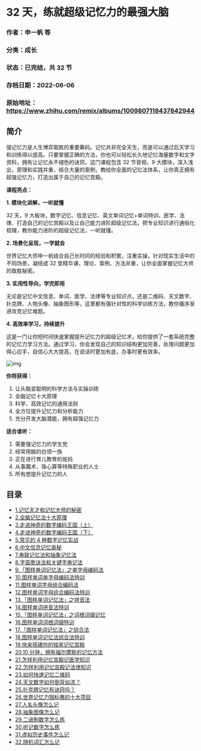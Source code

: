 # 32 天，练就超级记忆力的最强大脑

### 作者：申一帆 等

### 分类：成长

### 状态：已完结，共 32 节

### 存档日期：2022-06-06

### 原始地址：https://www.zhihu.com/remix/albums/1009807118437842944


## 简介
强记忆力是人生博弈取胜的重要筹码。记忆并非完全天生，而是可以通过后天学习和训练得以提高。只要掌握正确的方法，你也可以轻松长久地记忆海量数字和文字资料，拥有让记忆永不褪色的诀窍。这门课程包含 32 节音频，9 大模块，深入浅出，原理和实践并重，结合大量的案例，教给你全面的记忆法体系，让你真正拥有超强记忆力，打造出属于自己的记忆宫殿。


**课程亮点：**


**1. 模块化讲解，一听就懂**


32 天，9 大板块，数字记忆、信息记忆、英文单词记忆+单词特训、医学、法律、打造自己的记忆宫殿以及让自己能力进阶超级记忆法，把专业知识进行通俗化梳理，教你能力进阶的超级记忆法，一听就懂。


**2. 场景化呈现，一学就会**


世界记忆大师申一帆结合自己长时间的经验和积累，注重实操，针对现实生活中的不同场景，凝结成 32 堂精华课，理论、案例、方法并重，让你全面掌握记忆大师的致胜秘密。


**3. 实用性导向，学完即用**


无论是记忆中文信息、单词、医学、法律等专业知识点，还是二维码、天文数字、扑克牌、人物头像、抽象图形等，这里都有强针对性的科学训练方法，教你循序渐进攻克记忆难题。


**4. 高效率学习，持续提升**


这是一门让你短时间快速掌握提升记忆力的超级记忆术，给你提供了一套系统完整的记忆力学习方法。通过学习，你会发现自己的知识结构更加完善，处理问题更加得心应手，自信心大大提高，在说话时更加有底，办事时更有效率。


  



![img](https://pic2.zhimg.com/v2-f718e0a25f9711bf96dba33a28bfa960.png)

  



**你将获得：**


1. 让头脑变聪明的科学方法与实操训练
2. 全脑记忆十大原理
3. 科学、高效记忆的通用法则
4. 全方位提升记忆力和分析能力
5. 充分开发大脑潜能，拥有超强记忆力

**适合谁听：**


1. 需要强记忆力的学生党
2. 经常用脑的白领一族
3. 正在进行育儿教育的爸妈
4. 从事魔术、珠心算等特殊职业的人士
5. 所有想提升记忆力的人



## 目录
- [1.记忆天才和记忆大师的秘密](1.记忆天才和记忆大师的秘密.md)
- [2.全脑记忆法十大原理](2.全脑记忆法十大原理.md)
- [3.走进神奇的数字编码王国（上）](3.走进神奇的数字编码王国（上）.md)
- [4.走进神奇的数字编码王国（下）](4.走进神奇的数字编码王国（下）.md)
- [5.常见的 4 种数字记忆实战](5.常见的%204%20种数字记忆实战.md)
- [6.中文信息记忆奥秘](6.中文信息记忆奥秘.md)
- [7.串联记忆法和抽象记忆法](7.串联记忆法和抽象记忆法.md)
- [8.字首歌诀法和关键字串记法](8.字首歌诀法和关键字串记法.md)
- [9.「图样单词记忆法」之单字母编码法](9.「图样单词记忆法」之单字母编码法.md)
- [10.图样单词单字母编码法特训](10.图样单词单字母编码法特训.md)
- [11.图样单词字母组合编码法](11.图样单词字母组合编码法.md)
- [12.图样单词字母组合编码法特训](12.图样单词字母组合编码法特训.md)
- [13.「图样单词记忆法」之拼音法](13.「图样单词记忆法」之拼音法.md)
- [14.图样单词拼音法特训](14.图样单词拼音法特训.md)
- [15.「图样单词记忆法」之词根词缀记忆](15.「图样单词记忆法」之词根词缀记忆.md)
- [16.图样单词词根词缀特训](16.图样单词词根词缀特训.md)
- [17.「图样单词记忆法」之综合法](17.「图样单词记忆法」之综合法.md)
- [18.图样单词记忆法综合法特训](18.图样单词记忆法综合法特训.md)
- [19.快来搭建你的独家记忆宫殿](19.快来搭建你的独家记忆宫殿.md)
- [20.10 分钟，拥有福尔摩斯的记忆方法](20.10%20分钟，拥有福尔摩斯的记忆方法.md)
- [21.怎样利用记忆宫殿记医学知识](21.怎样利用记忆宫殿记医学知识.md)
- [22.怎样利用记忆宫殿记法律知识](22.怎样利用记忆宫殿记法律知识.md)
- [23.如何快速记忆二维码](23.如何快速记忆二维码.md)
- [24.天文数字如何倒背如流？](24.天文数字如何倒背如流？.md)
- [25.扑克牌记忆有诀窍吗？](25.扑克牌记忆有诀窍吗？.md)
- [26.世界记忆力锦标赛的十大项目](26.世界记忆力锦标赛的十大项目.md)
- [27.人名头像怎么记](27.人名头像怎么记.md)
- [28.抽象图像怎么记](28.抽象图像怎么记.md)
- [29.二进制数字怎么练](29.二进制数字怎么练.md)
- [30.听记数字怎么练](30.听记数字怎么练.md)
- [31.虚拟历史事件怎么记](31.虚拟历史事件怎么记.md)
- [32.随机词汇怎么记](32.随机词汇怎么记.md)